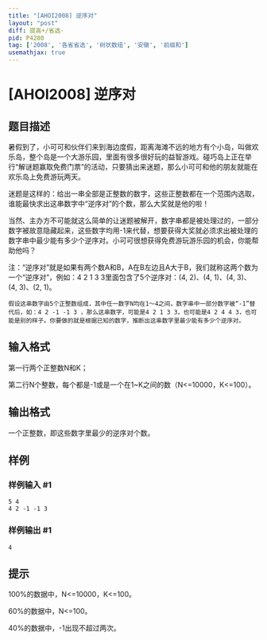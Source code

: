 ```yaml
---
title: "[AHOI2008] 逆序对"
layout: "post"
diff: 提高+/省选-
pid: P4280
tag: ['2008', '各省省选', '树状数组', '安徽', '前缀和']
usemathjax: true
---
```


# [AHOI2008] 逆序对
## 题目描述

暑假到了，小可可和伙伴们来到海边度假，距离海滩不远的地方有个小岛，叫做欢乐岛，整个岛是一个大游乐园，里面有很多很好玩的益智游戏。碰巧岛上正在举行“解谜题赢取免费门票”的活动，只要猜出来迷题，那么小可可和他的朋友就能在欢乐岛上免费游玩两天。

迷题是这样的：给出一串全部是正整数的数字，这些正整数都在一个范围内选取，谁能最快求出这串数字中“逆序对”的个数，那么大奖就是他的啦！

当然、主办方不可能就这么简单的让迷题被解开，数字串都是被处理过的，一部分数字被故意隐藏起来，这些数字均用-1来代替，想要获得大奖就必须求出被处理的数字串中最少能有多少个逆序对。小可可很想获得免费游玩游乐园的机会，你能帮助他吗？

注：“逆序对”就是如果有两个数A和B，A在B左边且A大于B，我们就称这两个数为一个“逆序对”，例如：4 2 1 3 3里面包含了5个逆序对：(4, 2)、(4, 1)、(4, 3)、(4, 3)、(2, 1)。

    假设这串数字由5个正整数组成，其中任一数字N均在1～4之间，数字串中一部分数字被“-1”替代后，如：4 2 -1 -1 3 ，那么这串数字，可能是4 2 1 3 3，也可能是4 2 4 4 3，也可能是别的样子。你要做的就是根据已知的数字，推断出这串数字里最少能有多少个逆序对。
## 输入格式

第一行两个正整数N和K；

第二行N个整数，每个都是-1或是一个在1~K之间的数（N<=10000，K<=100）。
## 输出格式

一个正整数，即这些数字里最少的逆序对个数。
## 样例

### 样例输入 #1
```
5 4
4 2 -1 -1 3
```
### 样例输出 #1
```
4
```
## 提示

100%的数据中，N<=10000，K<=100。

60%的数据中，N<=100。

40%的数据中，-1出现不超过两次。
